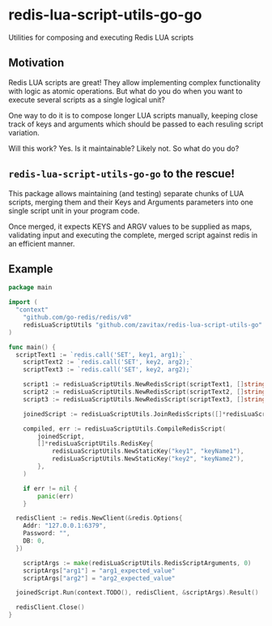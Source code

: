 # redis-lua-script-utils-go-go

Utilities for composing and executing Redis LUA scripts

## Motivation

Redis LUA scripts are great! They allow implementing complex functionality with logic as atomic operations.
But what do you do when you want to execute several scripts as a single logical unit?

One way to do it is to compose longer LUA scripts manually, keeping close track of keys and arguments
which should be passed to each resuling script variation.

Will this work? Yes.
Is it maintainable? Likely not.
So what do you do?

## `redis-lua-script-utils-go-go` to the rescue!

This package allows maintaining (and testing) separate chunks of LUA scripts, merging them and their Keys and Arguments parameters into one single script unit in your program code.

Once merged, it expects KEYS and ARGV values to be supplied as maps, validating input and executing the complete, merged script against redis in an efficient manner.

## Example

```go
package main

import (
  "context"
	"github.com/go-redis/redis/v8"
	redisLuaScriptUtils "github.com/zavitax/redis-lua-script-utils-go"
)

func main() {
  scriptText1 := `redis.call('SET', key1, arg1);`
	scriptText2 := `redis.call('SET', key2, arg2);`
	scriptText3 := `redis.call('SET', key2, arg2);`

	script1 := redisLuaScriptUtils.NewRedisScript(scriptText1, []string{"key1"}, []string{"arg1"})
	script2 := redisLuaScriptUtils.NewRedisScript(scriptText2, []string{"key2"}, []string{"arg2"})
	script3 := redisLuaScriptUtils.NewRedisScript(scriptText3, []string{"key2"}, []string{"arg2"})

	joinedScript := redisLuaScriptUtils.JoinRedisScripts([]*redisLuaScriptUtils.RedisScript{script1, script2, script3})

	compiled, err := redisLuaScriptUtils.CompileRedisScript(
		joinedScript,
		[]*redisLuaScriptUtils.RedisKey{
			redisLuaScriptUtils.NewStaticKey("key1", "keyName1"),
			redisLuaScriptUtils.NewStaticKey("key2", "keyName2"),
		},
	)

	if err != nil {
		panic(err)
	}

  redisClient := redis.NewClient(&redis.Options{
    Addr: "127.0.0.1:6379",
    Password: "",
    DB: 0,
  })

	scriptArgs := make(redisLuaScriptUtils.RedisScriptArguments, 0)
	scriptArgs["arg1"] = "arg1_expected_value"
	scriptArgs["arg2"] = "arg2_expected_value"

  joinedScript.Run(context.TODO(), redisClient, &scriptArgs).Result()

  redisClient.Close()
}
```